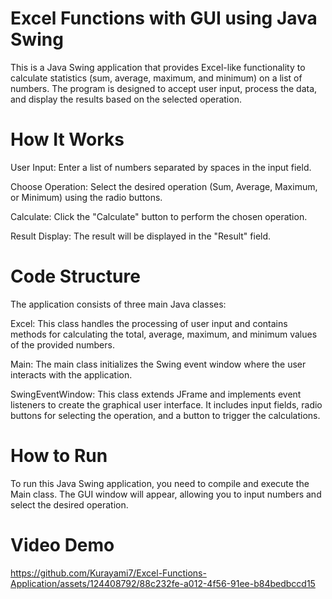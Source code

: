 # Excel Functions with GUI using Java Swing
This is a Java Swing application that provides Excel-like functionality to calculate statistics (sum, average, maximum, and minimum) on a list of numbers. The program is designed to accept user input, process the data, and display the results based on the selected operation.

# How It Works
User Input: Enter a list of numbers separated by spaces in the input field.

Choose Operation: Select the desired operation (Sum, Average, Maximum, or Minimum) using the radio buttons.

Calculate: Click the "Calculate" button to perform the chosen operation.

Result Display: The result will be displayed in the "Result" field.

# Code Structure
The application consists of three main Java classes:

Excel: This class handles the processing of user input and contains methods for calculating the total, average, maximum, and minimum values of the provided numbers.

Main: The main class initializes the Swing event window where the user interacts with the application.

SwingEventWindow: This class extends JFrame and implements event listeners to create the graphical user interface. It includes input fields, radio buttons for selecting the operation, and a button to trigger the calculations.

# How to Run
To run this Java Swing application, you need to compile and execute the Main class. The GUI window will appear, allowing you to input numbers and select the desired operation.

# Video Demo

https://github.com/Kurayami7/Excel-Functions-Application/assets/124408792/88c232fe-a012-4f56-91ee-b84bedbccd15








